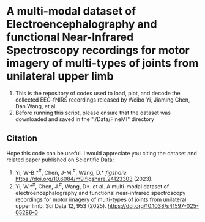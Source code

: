 # A multi-modal dataset of Electroencephalography and functional Near-Infrared Spectroscopy recordings for motor imagery of multi-types of joints from unilateral upper limb

1. This is the repository of codes used to load, plot, and decode the collected EEG-fNIRS recordings released by Weibo Yi, Jiaming Chen, Dan Wang, et al.
2. Before running this script, please ensure that the dataset was downloaded and saved in the "./Data/FineMI" directory

## Citation
Hope this code can be useful. I would appreciate you citing the dataset and related paper published on Scientific Data:
1. Yi, W-B.\*$^\#$, Chen, J-M.$^\#$, Wang, D.\* *figshare* https://doi.org/10.6084/m9.figshare.24123303 (2023). 
2. Yi, W.\*$^\#$, Chen, J.$^\#$, Wang, D\*. et al. A multi-modal dataset of electroencephalography and functional near-infrared spectroscopy recordings for motor imagery of multi-types of joints from unilateral upper limb. Sci Data 12, 953 (2025). https://doi.org/10.1038/s41597-025-05286-0

